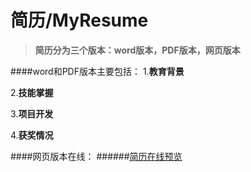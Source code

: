 # 简历/MyResume
> **简历分为三个版本：word版本，PDF版本，网页版本**

####word和PDF版本主要包括：
1.**教育背景**

2.**技能掌握**

3.**项目开发**

4.**获奖情况**

####网页版本在线：
######[简历在线预览](http://zhangjinxin.sinaapp.com)
